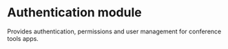 # Authentication module

Provides authentication, permissions and user management for conference tools apps.

 
